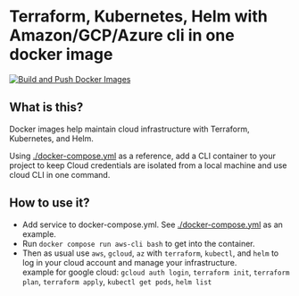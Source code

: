 # Terraform, Kubernetes, Helm with Amazon/GCP/Azure cli in one docker image

[![Build and Push Docker Images](https://github.com/frontandstart/terraform-cloud/actions/workflows/build.yml/badge.svg?branch=main)](https://github.com/frontandstart/terraform-cloud/actions/workflows/build.yml)

## What is this?

Docker images help maintain cloud infrastructure with Terraform, Kubernetes, and Helm.

Using [./docker-compose.yml](./docker-compose.yml) as a reference, add a CLI container to your project to keep
Cloud credentials are isolated from a local machine and use cloud CLI in one command.

## How to use it?

- Add service to docker-compose.yml. See [./docker-compose.yml](./docker-compose.yml) as an example.
- Run `docker compose run aws-cli bash` to get into the container.
- Then as usual use `aws`, `gcloud`, `az` with `terraform`, `kubectl`, and `helm` to log in your cloud account and manage your infrastructure.  
  example for google cloud: `gcloud auth login`, `terraform init`, `terraform plan`, `terraform apply`, `kubectl get pods`, `helm list`  
